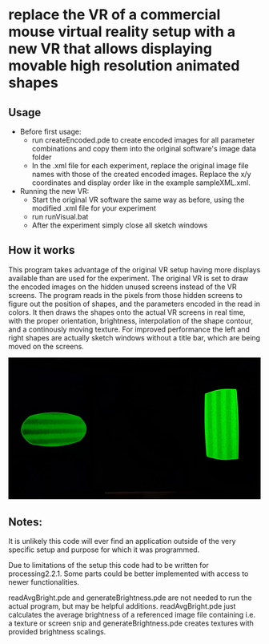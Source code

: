 # replace the VR of a commercial mouse virtual reality setup with a new VR that allows displaying movable high resolution animated shapes

## Usage
* Before first usage:
  * run createEncoded.pde to create encoded images for all parameter combinations and copy them into the original software's image data folder
  * In the .xml file for each experiment, replace the original image file names with those of the created encoded images. Replace the x/y coordinates and display order like in the example sampleXML.xml.
* Running the new VR:
  * Start the original VR software the same way as before, using the modified .xml file for your experiment
  * run runVisual.bat
  * After the experiment simply close all sketch windows

## How it works
This program takes advantage of the original VR setup having more displays available than are used for the experiment. The original VR is set to draw the encoded images on the hidden unused screens instead of the VR screens. The program reads in the pixels from those hidden screens to figure out the position of shapes, and the parameters encoded in the read in colors. It then draws the shapes onto the actual VR screens in real time, with the proper orientation, brightness, interpolation of the shape contour, and a continously moving texture.
For improved performance the left and right shapes are actually sketch windows without a title bar, which are being moved on the screens.

![example](/data/setup.png)

## Notes:
It is unlikely this code will ever find an application outside of the very specific setup and purpose for which it was programmed.

Due to limitations of the setup this code had to be written for processing2.2.1. Some parts could be better implemented with access to newer functionalities.

readAvgBright.pde and generateBrightness.pde are not needed to run the actual program, but may be helpful additions.
readAvgBright.pde just calculates the average brightness of a referenced image file containing i.e. a texture or screen snip and generateBrightness.pde creates textures with provided brightness scalings.